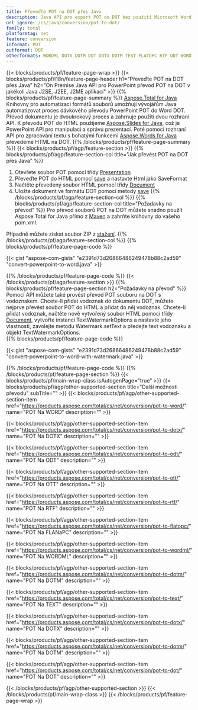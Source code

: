 ```yaml
---
title: Převeďte POT na DOT přes Java
description: Java API pro export POT do DOT bez použití Microsoft Word nebo PowerPoint
url_ignore: /cs/java/conversion/pot-to-dot/
family: total
platformtag: net
feature: conversion
informat: POT
outformat: DOT
otherformats: WORDML DOTX DOTM DOT DOTX DOTM TEXT FLATOPC RTF ODT WORD OTT
---
```

{{< blocks/products/pf/feature-page-wrap >}}
{{< blocks/products/pf/i18n/feature-page-header h1="Převeďte POT na DOT přes Java" h2="On Premise Java API pro PowerPoint převod POT na DOT v jakékoli Java J2SE, J2EE, J2ME aplikací" >}}
{{% blocks/products/pf/feature-page-summary %}}
[Aspose.Total for Java](https://products.aspose.com/total/java/) Knihovny pro automatizaci formátů souborů umožňují vývojářům Java automatizovat proces dávkového převodu PowerPoint POT do Word DOT. Převod dokumentu je dvoukrokový proces a zahrnuje použití dvou rozhraní API. K převodu POT do HTML použijeme [Aspose.Slides for Java](https://products.aspose.com/slides/java/), což je PowerPoint API pro manipulaci a správu prezentací. Poté pomocí rozhraní API pro zpracování textu s bohatými funkcemi [Aspose.Words for Java](https://products.aspose.com/words/java/) převedeme HTML na DOT.
{{% /blocks/products/pf/feature-page-summary  %}}
{{< blocks/products/pf/agp/feature-section >}}
{{% blocks/products/pf/agp/feature-section-col title="Jak převést POT na DOT přes Java" %}}
1. Otevřete soubor POT pomocí třídy [Presentation](https://reference.aspose.com/slides/java/com.aspose.slides/Presentation)
2. Převeďte POT do HTML pomocí [save](https://reference.aspose.com/slides/java/com.aspose.slides/Presentation#save-java.lang.String-int-com.aspose.slides.ISaveOptions-) a nastavte Html jako SaveFormat
3. Načtěte převedený soubor HTML pomocí třídy [Document](https://reference.aspose.com/words/java/com.aspose.words/Document)
4. Uložte dokument ve formátu DOT pomocí metody [save](https://reference.aspose.com/words/java/com.aspose.words/Document#save(java.lang.String,int))
{{% /blocks/products/pf/agp/feature-section-col %}}
{{% blocks/products/pf/agp/feature-section-col title="Požadavky na převod" %}}
Pro převod souborů POT na DOT můžete snadno použít Aspose.Total for Java přímo z [Maven](https://repository.aspose.com/webapp/#/artifacts/browse/tree/General/repo/com/aspose/aspose-total) a zahrňte knihovny do vašeho pom.xml.

Případně můžete získat soubor ZIP z [stažení](https://downloads.aspose.com/total/java).
{{% /blocks/products/pf/agp/feature-section-col %}}
{{% blocks/products/pf/feature-page-code %}}

{{< gist "aspose-com-gists" "e2391d73d26866486249478b88c2ad59" "convert-powerpoint-to-word.java" >}}


{{% /blocks/products/pf/feature-page-code %}}
{{< /blocks/products/pf/agp/feature-section >}}
{{% blocks/products/pf/feature-page-section  h2="Požadavky na převod" %}}
Pomocí API můžete také provést převod POT souboru na DOT s vodoznakem. Chcete-li přidat vodoznak do dokumentu DOT, můžete nejprve převést soubor POT do HTML a přidat do něj vodoznak. Chcete-li přidat vodoznak, načtěte nově vytvořený soubor HTML pomocí třídy [Document](https://reference.aspose.com/words/java/com.aspose.words/Document), vytvořte instanci TextWatermarkOptions a nastavte jeho vlastnosti, zavolejte metodu Watermark.setText a předejte text vodoznaku a objekt TextWatermarkOptions.  
{{% blocks/products/pf/feature-page-code %}}

{{< gist "aspose-com-gists" "e2391d73d26866486249478b88c2ad59" "convert-powerpoint-to-word-with-watermark.java" >}}

{{% /blocks/products/pf/feature-page-code  %}}
{{% /blocks/products/pf/feature-page-section %}}
{{< blocks/products/pf/main-wrap-class isAutogenPage="true" >}}
{{< blocks/products/pf/agp/other-supported-section title="Další možnosti převodu" subTitle="" >}}
{{< blocks/products/pf/agp/other-supported-section-item href="https://products.aspose.com/total/cs/net/conversion/pot-to-word/" name="POT Na WORD" description="" >}}

{{< blocks/products/pf/agp/other-supported-section-item href="https://products.aspose.com/total/cs/net/conversion/pot-to-dotx/" name="POT Na DOTX" description="" >}}

{{< blocks/products/pf/agp/other-supported-section-item href="https://products.aspose.com/total/cs/net/conversion/pot-to-odt/" name="POT Na ODT" description="" >}}

{{< blocks/products/pf/agp/other-supported-section-item href="https://products.aspose.com/total/cs/net/conversion/pot-to-ott/" name="POT Na OTT" description="" >}}

{{< blocks/products/pf/agp/other-supported-section-item href="https://products.aspose.com/total/cs/net/conversion/pot-to-rtf/" name="POT Na RTF" description="" >}}

{{< blocks/products/pf/agp/other-supported-section-item href="https://products.aspose.com/total/cs/net/conversion/pot-to-flatopc/" name="POT Na FLANaPC" description="" >}}

{{< blocks/products/pf/agp/other-supported-section-item href="https://products.aspose.com/total/cs/net/conversion/pot-to-wordml/" name="POT Na WORDML" description="" >}}

{{< blocks/products/pf/agp/other-supported-section-item href="https://products.aspose.com/total/cs/net/conversion/pot-to-dotm/" name="POT Na DOTM" description="" >}}

{{< blocks/products/pf/agp/other-supported-section-item href="https://products.aspose.com/total/cs/net/conversion/pot-to-text/" name="POT Na TEXT" description="" >}}

{{< blocks/products/pf/agp/other-supported-section-item href="https://products.aspose.com/total/cs/net/conversion/pot-to-dotx/" name="POT Na DOTX" description="" >}}

{{< blocks/products/pf/agp/other-supported-section-item href="https://products.aspose.com/total/cs/net/conversion/pot-to-dotm/" name="POT Na DOTM" description="" >}}

{{< blocks/products/pf/agp/other-supported-section-item href="https://products.aspose.com/total/cs/net/conversion/pot-to-dot/" name="POT Na DOT" description="" >}}


{{< /blocks/products/pf/agp/other-supported-section >}}
{{< /blocks/products/pf/main-wrap-class >}}
{{< /blocks/products/pf/feature-page-wrap >}}